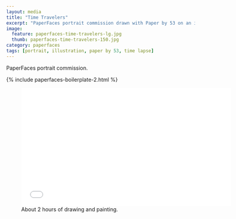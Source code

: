 ```yaml
---
layout: media
title: "Time Travelers"
excerpt: "PaperFaces portrait commission drawn with Paper by 53 on an iPad."
image: 
  feature: paperfaces-time-travelers-lg.jpg
  thumb: paperfaces-time-travelers-150.jpg
category: paperfaces
tags: [portrait, illustration, paper by 53, time lapse]
---
```


PaperFaces portrait commission.

{% include paperfaces-boilerplate-2.html %}

<figure>
	<iframe width="560" height="315" src="//www.youtube.com/embed/zFG6M8PKdlc" frameborder="0"> </iframe>
	<figcaption>About 2 hours of drawing and painting.</figcaption>
</figure>
